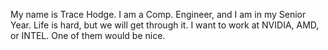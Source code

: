 My name is Trace Hodge. I am a Comp. Engineer, and I am in my Senior Year. Life is hard, but we will get through it.
I want to work at NVIDIA, AMD, or INTEL. One of them would be nice.

